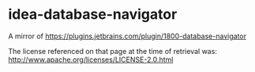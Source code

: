 # idea-database-navigator
A mirror of https://plugins.jetbrains.com/plugin/1800-database-navigator

The license referenced on that page at the time of retrieval was: http://www.apache.org/licenses/LICENSE-2.0.html
